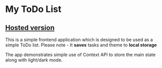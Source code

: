 # My ToDo List

## [Hosted version](https://donblizy-todolist.netlify.app/)

This is a simple frontend application which is designed to be used as a simple ToDo list. Please note - It **saves** tasks and theme to **local storage**

The app demonstrates simple use of Context API to store the main state along with light/dark mode.
